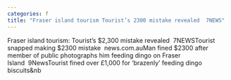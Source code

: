 ```yaml
---
categories: f
title: "Fraser island tourism Tourist’s 2300 mistake revealed  7NEWS"
---
```

Fraser island tourism: Tourist’s $2,300 mistake revealed&nbsp;&nbsp;7NEWSTourist snapped making $2300 mistake&nbsp;&nbsp;news.com.auMan fined $2300 after member of public photographs him feeding dingo on Fraser Island&nbsp;&nbsp;9NewsTourist fined over £1,000 for ‘brazenly’ feeding dingo biscuits&nb
